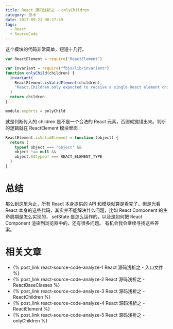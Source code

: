 ```yaml
---
title: React 源码浅析之 - onlyChildren
category: 技术
date: 2017-09-21 00:27:39
tags:
  - React
  - SourceCode
---
```


这个模块的代码非常简单，短短十几行。

```js
var ReactElement = require("ReactElement")

var invariant = require("fbjs/lib/invariant")
function onlyChild(children) {
  invariant(
    ReactElement.isValidElement(children),
    "React.Children.only expected to receive a single React element child."
  )
  return children
}

module.exports = onlyChild
```

就是判断传入的 children 是不是一个合法的 React 元素，否则就抛错出来。判断的逻辑就在 ReactElement 模块里面：

```js
ReactElement.isValidElement = function (object) {
  return (
    typeof object === "object" &&
    object !== null &&
    object.$$typeof === REACT_ELEMENT_TYPE
  )
}
```

<!-- more -->

# 总结

那么到这里为止，所有 React 本身提供的 API 和模块就算是看完了。但是光看 React 本身的这些代码，其实并不能解决什么问题，比如 React Component 的生命周期是怎么实现的， setState 是怎么运作的，以及是如何把 React Component 渲染到浏览器中的，还有很多问题。
有机会我会继续寻找这些答案。

# 相关文章

- {% post_link react-source-code-analyze-1 React 源码浅析之 - 入口文件 %}
- {% post_link react-source-code-analyze-2 React 源码浅析之 - ReactBaseClasses %}
- {% post_link react-source-code-analyze-3 React 源码浅析之 - ReactChildren %}
- {% post_link react-source-code-analyze-4 React 源码浅析之 - ReactElement %}
- {% post_link react-source-code-analyze-5 React 源码浅析之 - onlyChildren %}
